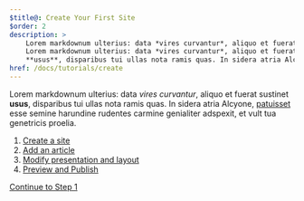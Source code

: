 ```yaml
---
$title@: Create Your First Site
$order: 2
description: >
    Lorem markdownum ulterius: data *vires curvantur*, aliquo et fuerat sustinet
    Lorem markdownum ulterius: data *vires curvantur*, aliquo et fuerat sustinet
    **usus**, disparibus tui ullas nota ramis quas. In sidera atria Alcyone
href: /docs/tutorials/create
---
```

Lorem markdownum ulterius: data *vires curvantur*, aliquo et fuerat sustinet
**usus**, disparibus tui ullas nota ramis quas. In sidera atria Alcyone,
[patuisset](http://www.wtfpl.net/) esse semine harundine rudentes carmine
genialiter adspexit, et vult tua genetricis proelia.

1. [Create a site](/docs/tutorials/create/site)
2. [Add an article](/docs/tutorials/create/article)
3. [Modify presentation and layout](/docs/tutorials/create/layout)
4. [Preview and Publish](/docs/tutorials/create/publish)

<p class="white"><a class="ampstart-btn right" href="/docs/tutorials/create/site">Continue to Step 1</a></p>
